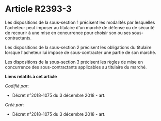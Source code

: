 # Article R2393-3

Les dispositions de la sous-section 1 précisent les modalités par lesquelles l'acheteur peut imposer au titulaire d'un marché
de défense ou de sécurité de recourir à une mise en concurrence pour choisir son ou ses sous-contractants. 

Les dispositions de la sous-section 2 précisent les obligations du titulaire lorsque l'acheteur lui impose de sous-contracter
une partie de son marché. 

Les dispositions de la sous-section 3 précisent les règles de mise en concurrence des sous-contractants applicables au
titulaire du marché.

**Liens relatifs à cet article**

_Codifié par_:

  - Décret n°2018-1075 du 3 décembre 2018 - art.

_Créé par_:

  - Décret n°2018-1075 du 3 décembre 2018 - art.
